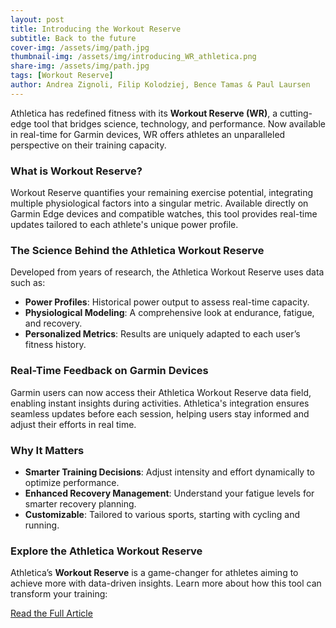 ```yaml
---
layout: post
title: Introducing the Workout Reserve
subtitle: Back to the future
cover-img: /assets/img/path.jpg
thumbnail-img: /assets/img/introducing_WR_athletica.png
share-img: /assets/img/path.jpg
tags: [Workout Reserve]
author: Andrea Zignoli, Filip Kolodziej, Bence Tamas & Paul Laursen
---
```


Athletica has redefined fitness with its **Workout Reserve (WR)**, a cutting-edge tool that bridges science, technology, and performance. Now available in real-time for Garmin devices, WR offers athletes an unparalleled perspective on their training capacity.

### What is Workout Reserve?

Workout Reserve quantifies your remaining exercise potential, integrating multiple physiological factors into a singular metric. Available directly on Garmin Edge devices and compatible watches, this tool provides real-time updates tailored to each athlete's unique power profile.

### The Science Behind the Athletica Workout Reserve

Developed from years of research, the Athletica Workout Reserve uses data such as:

- **Power Profiles**: Historical power output to assess real-time capacity.
- **Physiological Modeling**: A comprehensive look at endurance, fatigue, and recovery.
- **Personalized Metrics**: Results are uniquely adapted to each user’s fitness history.

### Real-Time Feedback on Garmin Devices

Garmin users can now access their Athletica Workout Reserve data field, enabling instant insights during activities. Athletica's integration ensures seamless updates before each session, helping users stay informed and adjust their efforts in real time.

### Why It Matters

- **Smarter Training Decisions**: Adjust intensity and effort dynamically to optimize performance.
- **Enhanced Recovery Management**: Understand your fatigue levels for smarter recovery planning.
- **Customizable**: Tailored to various sports, starting with cycling and running.

### Explore the Athletica Workout Reserve

Athletica’s **Workout Reserve** is a game-changer for athletes aiming to achieve more with data-driven insights. Learn more about how this tool can transform your training:

[Read the Full Article](https://athletica.ai/athletica-workout-reserve-future-of-fitness/)


